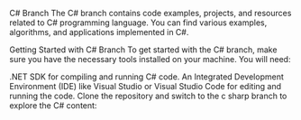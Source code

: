 C# Branch
The C# branch contains code examples, projects, and resources related to C# programming language. 
You can find various examples, algorithms, and applications implemented in C#.

Getting Started with C# Branch
To get started with the C# branch, make sure you have the necessary tools installed on your machine. You will need:

.NET SDK for compiling and running C# code.
An Integrated Development Environment (IDE) like Visual Studio or Visual Studio Code for editing and running the code.
Clone the repository and switch to the c sharp branch to explore the C# content:

